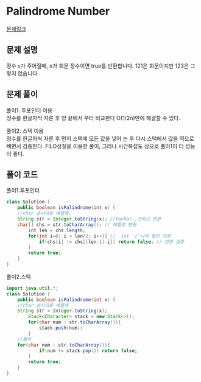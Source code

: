 # Palindrome Number

[문제링크](https://leetcode.com/problems/palindrome-number/)

## 문제 설명

정수 `x`가 주어질때, x가 회문 정수이면 true를 반환합니다. 121은 회문이지만 123은 그렇지 않습니다.

## 문제 풀이

풀이1: 투포인터 이용  
정수를 한글자씩 자른 후 양 끝에서 부터 비교한다 O(1/2n)만에 해결할 수 있다.

풀이2: 스택 이용  
정수를 한글자씩 자른 후 먼저 스택에 모든 값을 넣어 논 후 다시 스택에서 값을 역으로 빼면서 검증한다. FILO성질을 이용한 풀이, 그러나 시간복잡도 상으로 풀이1이 더 성능이 좋다.

## 풀이 코드

풀이1.투포인터

```java
class Solution {
    public boolean isPalindrome(int x) {
    //char 순서대로 배열에.
    String str = Integer.toString(x); //tochar..쓰려고 변환
    char[] chs = str.toCharArray(); // 배열로 변환
		int len = chs.length;
		for(int i=0; i < len/2; i++){ //  int '/'니까 몫만 저장
			if(chs[i] != chs[(len-1)-i]) return false; // 반만 검증
		}
        return true;
    }
}
```

풀이2.스택

```java
import java.util.*;
class Solution {
    public boolean isPalindrome(int x) {
    //char 순서대로 배열에
    String str = Integer.toString(x);
		Stack<Character> stack = new Stack<>();
		for(char num : str.toCharArray()){
			stack.push(num);
		}
    //풀이
    for(char num : str.toCharArray()){
			if(num != stack.pop()) return false;
		}
        return true;
    }
}
```

